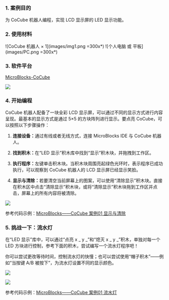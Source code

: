 
### 1. 案例目的

为 CoCube 机器人编程，实现 LCD 显示屏的 LED 显示功能。

### 2. 使用材料

![CoCube 机器人 × 1](images/img1.png =300x*) ![个人电脑 或 平板](images/PC.png =300x*)

### 3. 软件平台

[MicroBlocks-CoCube](https://microblocksfun.cn/run/microblocks.html#scripts=GP%20Scripts%0Adepends%20%27CoCube%27)

![](images/image.png)

### 4. 开始编程

CoCube 机器人配备了一块全彩 LCD 显示屏，可以通过不同的显示方式进行内容呈现。最基本的显示方式是通过 5×5 的方块阵列进行显示。要点亮 CoCube，可以按照以下步骤操作：

1. **连接设备：**&#x901A;过有线或者无线方式，连接 MicroBlocks IDE 与 CoCube 机器人。

2. **找到积木：**&#x5728;“LED 显示”积木库中找到“显示”积木块，并拖拽到工作区。

3. **执行程序：**&#x5DE6;键单击积木块。当积木块周围亮起绿色光环时，表示程序已成功执行，可以观察到 CoCube 机器人的 LCD 显示屏已经显示笑脸。

4. **显示与清除：**&#x82E5;要清空当前屏幕上的图案，可以使用“清除显示”积木块。直接在积木区中点击“清除显示”积木块，或将“清除显示”积木块拖到工作区并点击，屏幕上的所有内容将被清除。

![](images/simulator.png)

参考代码示例：[MicroBlocks——CoCube 案例01 显示与清除](https://microblocksfun.cn/run/microblocks.html#scripts=GP%20Scripts%0Adepends%20%27LED%20Display%27%0A%0Ascript%20396%20276%20%7B%0A%27%5Bdisplay%3AmbDisplayOff%5D%27%0A%7D%0A%0Ascript%20395%20132%20%7B%0A%27%5Bdisplay%3AmbDisplay%5D%27%2015237440%0A%7D%0A%0A)

### 5. 挑战一下：流水灯

在“LED 显示”库中，可以通过“点亮 x \_ y \_”和“熄灭 x \_ y \_”积木，单独对每一个 LED 方块进行控制，参考下面的积木，尝试编写一个流水灯程序吧！

你可以尝试更改等待时间，控制流水灯的快慢；也可以尝试使用“帽子积木”——例如“当按键 A/B 被按下”，为流水灯设置不同的显示颜色。

![](Flowing_lights.png)

![](images/K136bNMWEogdl0xmMQZcDTBEnQe.gif)

参考代码示例：[MicroBlocks——CoCube 案例01 流水灯](https://microblocksfun.cn/run/microblocks.html#scripts=GP%20Scripts%0Adepends%20%27LED%20Display%27%0A%0Ascript%20440%2088%20%7B%0AwhenStarted%0A%27%5Bdisplay%3AmbDisplayOff%5D%27%0Aforever%20%7B%0A%20%20for%20i%205%20%7B%0A%20%20%20%20for%20j%205%20%7B%0A%20%20%20%20%20%20%27%5Bdisplay%3AmbPlot%5D%27%20i%20j%0A%20%20%20%20%20%20waitMillis%20100%0A%20%20%20%20%7D%0A%20%20%7D%0A%20%20%27%5Bdisplay%3AmbDisplayOff%5D%27%0A%7D%0A%7D%0A%0Ascript%20786%2088%20%7B%0AwhenButtonPressed%20%27A%27%0A%27set%20display%20color%27%20%28colorSwatch%20255%200%200%20255%29%0A%7D%0A%0Ascript%20790%20199%20%7B%0AwhenButtonPressed%20%27B%27%0A%27set%20display%20color%27%20%28colorSwatch%200%20255%200%20255%29%0A%7D%0A%0Ascript%20787%20318%20%7B%0AwhenButtonPressed%20%27A%2BB%27%0A%27set%20display%20color%27%20%28colorSwatch%200%200%20255%20255%29%0A%7D%0A%0A)

